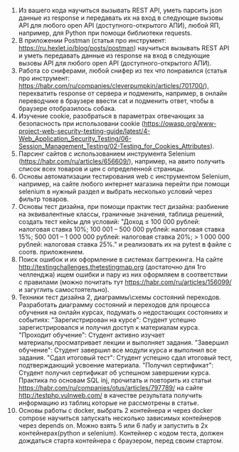 1. Из вашего кода научиться вызывать REST API, уметь парсить json данные из response и передавать их на вход в следующие вызовы API для любого open API (доступного-открытого АПИ), любой ЯП, например, для Python при помощи библиотеки requests.
2. В приложении Postman (статья про инструмент: https://ru.hexlet.io/blog/posts/postman) научиться вызывать REST API и уметь передавать данные из response на вход в следующие вызовы API для любого open API (доступного-открытого АПИ).
3. Работа со сниферами, любой снифер из тех что понравился (статья про инструмент: https://habr.com/ru/companies/cleverpumpkin/articles/701700/), перехватить response от сервера и подменить, например, в онлайн переводчике в браузере ввести cat и подменить ответ, чтобы в браузере отобразилось собака.
4. Изучение cookie, разобраться в параметрах отвечающих за безопасность при использовани cookie (https://owasp.org/www-project-web-security-testing-guide/latest/4-Web_Application_Security_Testing/06-Session_Management_Testing/02-Testing_for_Cookies_Attributes).
5. Парсинг сайтов с использованием инструмента Selenium (https://habr.com/ru/articles/656609/), например, на авито получить список всех товаров и цен с определенной страницы.
6. Основы автоматизации тестирования web с инструментом Selenium, например, на сайте любого интернет магазина перейти при помощи selenium в нужный раздел и выбрать несколько условий через фильтр товаров.
7. Основы тест дизайна, при помощи практик тест дизайна: разбиение на эквивалентные классы, граничные значения, таблица решений, создать тест кейсы для условий: "Доход ≤ 100 000 рублей: налоговая ставка 10%; 100 001 – 500 000 рублей: налоговая ставка 15%; 500 001 – 1 000 000 рублей: налоговая ставка 20%; > 1 000 000 рублей: налоговая ставка 25%." и реализовать их на pytest в файле с соотв. приложением.
8. Поиск ошибок и их оформление в системах багтрекинга. На сайте http://testingchallenges.thetestingmap.org (достаточно для 1го челленджа) ищем ошибки и пару из них оформляем в соответствии с правилами (можно почитать тут https://habr.com/ru/articles/156099/ и загуглить самостоятельно).
9. Техники тест дизайна 2, диаграммы\схемы состояний переходов. Разработать диаграмму состояний и переходов для процесса обучения на онлайн курсах, подумать о недостающих состояниях и событиях: "Зарегистрирован на курсе": Студент успешно зарегистрировался и получил доступ к материалам курса. "Проходит обучение": Студент активно изучает материалы,просматривает лекции и выполняет задания. "Завершил обучение": Студент завершил все модули курса и выполнил все задания. "Сдал итоговый тест": Студент успешно сдал итоговый тест, подтверждающий усвоение материала. "Получил сертификат": Студент получил сертификат об успешном завершении курса.
Практика по основам SQL inj, прочитать и повторить из статьи https://habr.com/ru/companies/otus/articles/797789/ на сайте http://testphp.vulnweb.com/ в качестве результата получить информацию из таблиц которые не рассмотрены в статье.
10. Основы работы с docker, выбрать 2 контейнера и через docker compose научиться запускать несколько зависимых контейнеров через depends on. Можно взять 5 или 6 лабу и запустить в 2х контейнерах(python и selenium). Контейнер с кодом теста, должен дождаться старта контейнера с браузером, перед своим стартом.
